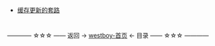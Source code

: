 * [缓存更新的套路](basic/缓存更新的套路.md)

#
———— ☆☆☆ —— 返回 -> [westboy-首页](../../../README.md) <- 目录 —— ☆☆☆ ————